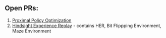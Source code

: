 ## Open PRs:
1. [Proximal Policy Optimization](https://github.com/mlpack/mlpack/pull/3239)
2. [Hindsight Experience Replay](https://github.com/mlpack/mlpack/pull/3283) - contains HER, Bit Flippping Environment, Maze Environment
